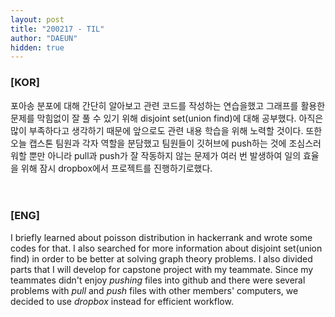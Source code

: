 ```yaml
---
layout: post
title: "200217 - TIL"
author: "DAEUN"
hidden: true
---
```


### [KOR]
포아송 분포에 대해 간단히 알아보고 관련 코드를 작성하는 연습을했고 그래프를 활용한 문제를 막힘없이 잘 풀 수 있기 위해 disjoint set(union find)에 대해 공부했다. 아직은 많이 부족하다고 생각하기 때문에 앞으로도 관련 내용 학습을 위해 노력할 것이다. 또한 오늘 캡스톤 팀원과 각자 역할을 분담했고 팀원들이 깃허브에 push하는 것에 조심스러워할 뿐만 아니라 pull과 push가 잘 작동하지 않는 문제가 여러 번 발생하여 일의 효율을 위해 잠시 dropbox에서 프로젝트를 진행하기로했다.
<br><br><br>
### [ENG]
I briefly learned about poisson distribution in hackerrank and wrote some codes for that. I also searched for more information about disjoint set(union find) in order to be better at solving graph theory problems. I also divided parts that I will develop for capstone project with my teammate. Since my teammates didn't enjoy _pushing_ files into github and there were several problems with _pull_ and _push_ files with other members' computers, we decided to use _dropbox_ instead for efficient workflow.